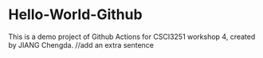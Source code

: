 # Hello-World-Github
This is a demo project of Github Actions for CSCI3251 workshop 4, created by JIANG Chengda.
//add an extra sentence
